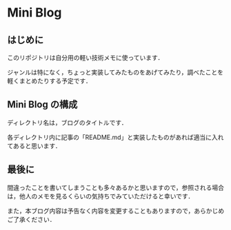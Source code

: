 # Mini Blog

## はじめに

このリポジトリは自分用の軽い技術メモに使っています．

ジャンルは特になく，ちょっと実装してみたものをあげてみたり，調べたことを軽くまとめたりする予定です．

## Mini Blog の構成

ディレクトリ名は，ブログのタイトルです．

各ディレクトリ内に記事の「README.md」と実装したものがあれば適当に入れてあると思います．

## 最後に

間違ったことを書いてしまうことも多々あるかと思いますので，参照される場合は，他人のメモを見るくらいの気持ちでみていただけると幸いです．

また，本ブログ内容は予告なく内容を変更することもありますので，あらかじめご了承ください．

